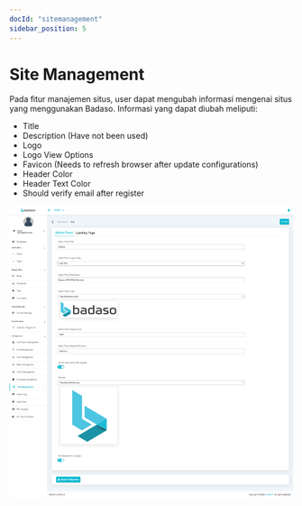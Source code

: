 ```yaml
---
docId: "sitemanagement"
sidebar_position: 5
---
```


# Site Management

Pada fitur manajemen situs, user dapat mengubah informasi mengenai situs yang menggunakan Badaso. Informasi yang dapat diubah meliputi:

- Title
- Description (Have not been used)
- Logo
- Logo View Options
- Favicon (Needs to refresh browser after update configurations)
- Header Color
- Header Text Color
- Should verify email after register

![Docusaurus logo](/img/site-management.png)
